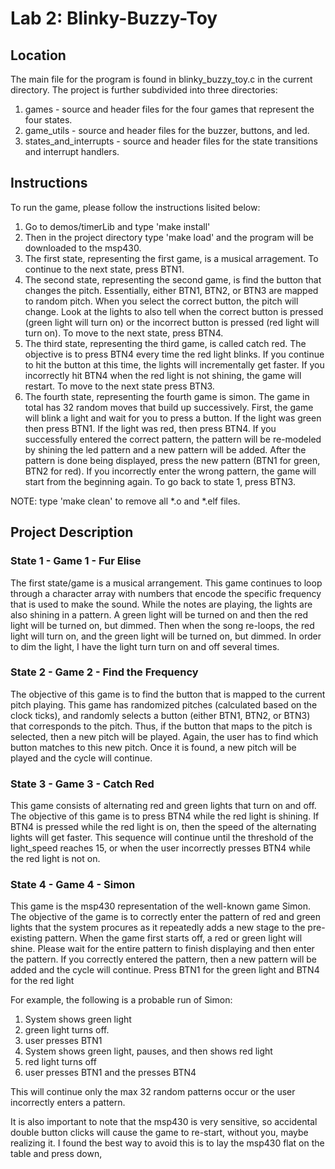 # Lab 2: Blinky-Buzzy-Toy

## Location
The main file for the program is found in blinky_buzzy_toy.c in the current
directory. The project is further subdivided into three directories:
1. games - source and header files for the four games that represent the four
states.
2. game_utils - source and header files for the buzzer, buttons, and led.
3. states_and_interrupts - source and header files for the state transitions
and interrupt handlers.

## Instructions
To run the game, please follow the instructions lisited below:
1. Go to demos/timerLib and type 'make install'
2. Then in the project directory type 'make load' and the program will be
downloaded to the msp430.
3. The first state, representing the first game, is a musical arragement. To
continue to the next state, press BTN1.
4. The second state, representing the second game, is find the button that
changes the pitch. Essentially, either BTN1, BTN2, or BTN3 are mapped to
random pitch. When you select the correct button, the pitch will change. Look
at the lights to also tell when the correct button is pressed (green light
will turn on) or the incorrect button is pressed (red light will turn on). To
move to the next state, press BTN4.
5. The third state, representing the third game, is called catch red. The
objective is to press BTN4 every time the red light blinks. If you continue to
hit the button at this time, the lights will incrementally get faster. If you
incorrectly hit BTN4 when the red light is not shining, the game will
restart. To move to the next state press BTN3.
6. The fourth state, representing the fourth game is simon. The game in total
has 32 random moves that build up successively. First, the game will blink a
light and wait for you to press a button. If the light was green then press
BTN1. If the light was red, then press BTN4. If you successfully entered the
correct pattern, the pattern will be re-modeled by shining the led pattern and
a new pattern will be added. After the pattern is done being displayed, press
the new pattern (BTN1 for green, BTN2 for red). If you incorrectly enter the
wrong pattern, the game will start from the beginning again. To go back to
state 1, press BTN3.

NOTE: type 'make clean' to remove all *.o and *.elf files.

## Project Description

### State 1 - Game 1 - Fur Elise
The first state/game is a musical arrangement. This game continues to loop
through a character array with numbers that encode the specific frequency that
is used to make the sound. While the notes are playing, the lights are also
shining in a pattern. A green light will be turned on and then the red light
will be turned on, but dimmed. Then when the song re-loops, the red light will
turn on, and the green light will be turned on, but dimmed. In order to dim
the light, I have the light turn turn on and off several times.

### State 2 - Game 2 - Find the Frequency
The objective of this game is to find the button that is mapped to the current
pitch playing.  This game has randomized pitches (calculated based on the
clock ticks), and randomly selects a button (either BTN1, BTN2, or BTN3) that corresponds to the pitch.
Thus, if the button that maps to the pitch is selected, then a new pitch will
be played. Again, the user has to find which button matches to this new
pitch. Once it is found, a new pitch will be played and the cycle will
continue.

### State 3 - Game 3 - Catch Red
This game consists of alternating red and green lights that turn on and
off. The objective of this game is to press BTN4 while the red light is
shining. If BTN4 is pressed while the red light is on, then the speed of the
alternating lights will get faster. This sequence will continue until the
threshold of the light_speed reaches 15, or when the user incorrectly presses
BTN4 while the red light is not on.

### State 4 - Game 4 - Simon
This game is the msp430 representation of the well-known game Simon. The
objective of the game is to correctly enter the pattern of red and green
lights that the system procures as it repeatedly adds a new stage to the
pre-existing pattern. When the game first starts off, a red or green light
will shine. Please wait for the entire pattern to finish displaying and then
enter the pattern. If you correctly entered the pattern, then a new pattern
will be added and the cycle will continue. Press BTN1 for the green light and
BTN4 for the red light

For example, the following is a probable run of Simon:
1. System shows green light
2. green light turns off.
3. user presses BTN1
4. System shows green light, pauses, and then shows red light
5. red light turns off
6. user presses BTN1 and the presses BTN4

This will continue only the max 32 random patterns occur or the user
incorrectly enters a pattern.

It is also important to note that the msp430 is very sensitive, so accidental
double button clicks will cause the game to re-start, without you, maybe
realizing it. I found the best way to avoid this is to lay the msp430 flat on
the table and press down,
